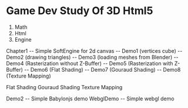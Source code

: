 # Game Dev Study Of 3D Html5

1) Math
2) Html
3) Engine

Chapter1 -- Simple SoftEngine for 2d canvas
-- Demo1 (vertices cube)
-- Demo2 (drawing triangles)
-- Demo3 (loading meshes from Blender)
-- Demo4 (Rasterization without Z-Buffer)
-- Demo5 (Rasterization with Z-Buffer)
-- Demo6 (Flat Shading)
-- Demo7 (Gouraud Shading)
-- Demo8 (Texture Mapping)

Flat Shading
Gouraud Shading
Texture Mapping

Demo2 -- Simple Babylonjs demo
WebglDemo -- Simple webgl demo